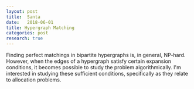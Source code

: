 ```yaml
---
layout: post
title:  Santa
date:   2018-06-01
title: Hypergraph Matching
categories: post
research: true
---
```


Finding perfect matchings in bipartite hypergraphs is, in general, NP-hard.
However, when the edges of a hypergraph satisfy certain expansion conditions, 
it becomes possible to study the problem algorithmically.
I'm interested in studying these sufficient conditions, 
specifically as they relate to allocation problems.

